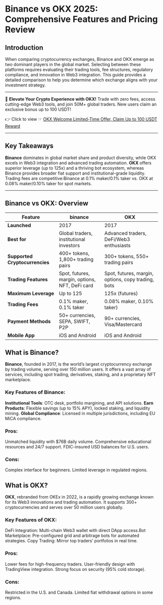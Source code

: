# Binance vs OKX 2025: Comprehensive Features and Pricing Review

## Introduction

When comparing cryptocurrency exchanges, ​Binance and ​OKX emerge as two dominant players in the global market. Selecting between these platforms requires evaluating their trading tools, fee structures, regulatory compliance, and innovation in Web3 integration. This guide provides a detailed comparison to help you determine which exchange aligns with your investment strategy.

---

🚀 ​**Elevate Your Crypto Experience with OKX!**
Trade with zero fees, access cutting-edge Web3 tools, and join 50M+ global traders. New users claim an exclusive bonus up to 100 USDT!

👉 Click to view ☞ [OKX Welcome Limited-Time Offer, Claim Up to 100 USDT Reward](https://www.ouxyi.link/ul/6CngT5?channelId=2198730223)  

---

## Key Takeaways
​**Binance** dominates in global market share and product diversity, while ​OKX excels in Web3 integration and advanced trading automation.
​**OKX** offers superior leverage (up to 125x) and a thriving bot ecosystem, whereas ​Binance provides broader fiat support and institutional-grade liquidity.
Trading fees are competitive: ​Binance at 0.1% maker/0.1% taker vs. ​OKX at 0.08% maker/0.10% taker for spot markets.

---

## Binance vs OKX: Overview

| **Feature**                | **binance**                                   | **OKX**                           |
|----------------------------|------------------------------------------|---------------------------------------|
| **Launched**               | 2017                                     | 2017                                  |
| **Best for**               | Global traders, institutional investors  | Advanced traders, DeFi/Web3 enthusiasts       |
| **Supported Cryptocurrencies** | 400+ tokens, 1,800+ trading pairs    | 300+ tokens, 550+ trading pairs       |
| **Trading Features**       | Spot, futures, margin, options, NFT, DeFi card|Spot, futures, margin, options, copy trading, bots  |
| **Maximum Leverage**       | Up to 125                               | 125x (futures)                        |
| **Trading Fees**           | 0.1% maker, 0.1% taker	                 |0.08% maker, 0.10% taker)     |
| **Payment Methods**        | 50+ currencies, SEPA, SWIFT, P2P	       | 90+ currencies, Visa/Mastercard |
| **Mobile App**             | iOS and Android         | iOS and Android                       |

## What is Binance?
**Binance**, founded in 2017, is the world’s largest cryptocurrency exchange by trading volume, serving over 150 million users. It offers a vast array of services, including spot trading, derivatives, staking, and a proprietary NFT marketplace.

### Key Features of Binance:
​**Institutional Tools**: OTC desk, portfolio margining, and API solutions.
**Earn Products**: Flexible savings (up to 15% APY), locked staking, and liquidity mining.
**Global Compliance**: Licensed in multiple jurisdictions, including EU MiCA compliance.

### Pros:
Unmatched liquidity with $76B daily volume.
Comprehensive educational resources and 24/7 support.
FDIC-insured USD balances for U.S. users.

### Cons:
Complex interface for beginners.
Limited leverage in regulated regions.

## What is OKX?
**OKX**, rebranded from OKEx in 2022, is a rapidly growing exchange known for its Web3 innovations and trading automation. It supports 300+ cryptocurrencies and serves over 50 million users globally.

### Key Features of OKX:
​DeFi Integration: Multi-chain Web3 wallet with direct DApp access.
​Bot Marketplace: Pre-configured grid and arbitrage bots for automated strategies.
​Copy Trading: Mirror top traders’ portfolios in real time.

### Pros:
Lower fees for high-frequency traders.
User-friendly design with TradingView integration.
Strong focus on security (95% cold storage).

### Cons:
Restricted in the U.S. and Canada.
Limited fiat withdrawal options in some regions.
